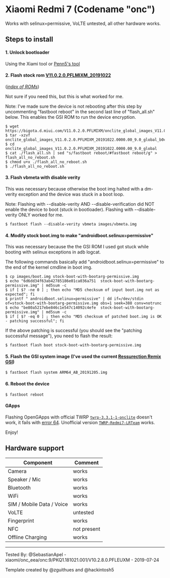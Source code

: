 # Xiaomi Redmi 7 (Codename "onc")

Works with selinux=permissive, VoLTE untested, all other hardware works.

## Steps to install

#### 1. Unlock bootloader
Using the Xiami tool or [Penn5's tool](https://github.com/penn5/miunlock)

#### 2. Flash stock rom [V11.0.2.0.PFLMIXM_20191022](https://bigota.d.miui.com/V11.0.2.0.PFLMIXM/onclite_global_images_V11.0.2.0.PFLMIXM_20191022.0000.00_9.0_global_b0cd3cab92.tgz)
([_index of ROMs_](https://mirom.ezbox.idv.tw/en/phone/onclite/))

Not sure if you need this, but this is what worked for me.

Note: I've made sure the device is not rebooting after this step by uncommenting "fastboot reboot"
in the second last line of "flash_all.sh" below. This enables the GSI ROM to run the device encryption.

```
$ wget https://bigota.d.miui.com/V11.0.2.0.PFLMIXM/onclite_global_images_V11.0.2.0.PFLMIXM_20191022.0000.00_9.0_global_b0cd3cab92.tgz
$ tar -xzvf onclite_global_images_V11.0.2.0.PFLMIXM_20191022.0000.00_9.0_global_b0cd3cab92.tgz
$ cd onclite_global_images_V11.0.2.0.PFLMIXM_20191022.0000.00_9.0_global
$ cat ./flash_all.sh | sed "s/fastboot reboot/#fastboot reboot/g" > flash_all_no_reboot.sh
$ chmod u+x ./flash_all_no_reboot.sh
$ ./flash_all_no_reboot.sh
```

#### 3. Flash vbmeta with disable verity

This was necessary because otherwise the boot img halted with a dm-verity exception and the
device was stuck in a boot loop.

Note: Flashing with --disable-verity AND --disable-verification did NOT enable
the device to boot (stuck in bootloader). Flashing with --disable-verity ONLY worked for me.

```
$ fastboot flash --disable-verity vbmeta images/vbmeta.img
```

#### 4. Modify stock boot.img to make "androidboot.selinux=permissive"

This was necessary because the the GSI ROM I used got stuck while booting with
selinux exceptions in adb logcat.

The following commands basically add "androidboot.selinux=permissive" to the
end of the kernel cmdline in boot img.

```
$ cp images/boot.img stock-boot-with-bootarg-permissive.img
$ echo "6d6dd34f63ab42785186e01ca036a751  stock-boot-with-bootarg-permissive.img" | md5sum -c
$ if [ $? -ne 0 ] ; then echo "MD5 checksum of input boot.img not as expected"; fi
$ printf " androidboot.selinux=permissive" | dd if=/dev/stdin of=stock-boot-with-bootarg-permissive.img obs=1 seek=388 conv=notrunc
$ echo "be80a5217ebe846c1e547c14092c4efe  stock-boot-with-bootarg-permissive.img" | md5sum -c
$ if [ $? -eq 0 ] ; then echo "MD5 checksum of patched boot.img is OK - patching successful"; fi
```

If the above patching is successful (you should see the "patching successful message"), you need to flash the result:
```
$ fastboot flash boot stock-boot-with-bootarg-permissive.img
```

#### 5. Flash the GSI system image (I've used the current [Ressurection Remix GSI](https://get.resurrectionremix.com/gsi/ARM64_AB_20191205.img))
```
$ fastboot flash system ARM64_AB_20191205.img
```

#### 6. Reboot the device
```
$ fastboot reboot
```

#### GApps
Flashing OpenGApps with official TWRP [`twrp-3.3.1-1-onclite`](https://eu.dl.twrp.me/onclite/twrp-3.3.1-1-onclite.img) doesn't work, it fails with [error 64](https://github.com/TeamWin/Team-Win-Recovery-Project/issues/1070).
Unofficial version [`TWRP-Redmi7-LRTeam`](https://miui.blog/redmi-7/twrp-flasher-tool-redmi-7/) works. 

Enjoy!

## Hardware support

| Component                 |      Comment                                              |
|---------------------------|-----------------------------------------------------------|
| Camera                    | works                                                    |
| Speaker / Mic             | works                                                    |
| Bluetooth                 | works                                                    |
| WiFi                      | works                                                    |
| SIM / Mobile Data / Voice | works                                                    |
| VoLTE                     | untested                                                    |
| Fingerprint               | works                                                    |
| NFC                       | not present                                                    |
| Offline Charging          | works                                                    |
---

Tested By: @SebastianApel - xiaomi/onc_eea/onc:9/PKQ1.181021.001/V10.2.8.0.PFLEUXM - 2019-07-24

Template created by @zguithues and @hackintosh5